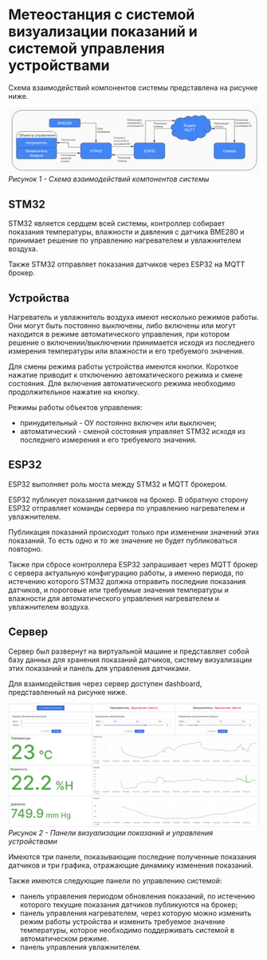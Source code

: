 # Метеостанция с системой визуализации показаний и системой управления устройствами

Схема взаимодействий компонентов системы представлена на рисунке ниже.

![communication_scheme](https://github.com/jacobin-thx/weather_station_stm/blob/assets/communication_scheme.png)
_Рисунок 1 - Схема взаимодействий компонентов системы_

## STM32
STM32 является сердцем всей системы, контроллер собирает показания температуры, влажности и давления с датчика BME280 и принимает решение по управлению нагревателем и увлажнителем воздуха.

Также STM32 отправляет показания датчиков через ESP32 на MQTT брокер.

## Устройства 

Нагреватель и увлажнитель воздуха имеют несколько режимов работы. Они могут быть постоянно выключены, либо включены или могут находится в режиме автоматического управления, при котором решение о включении/выключении принимается исходя из последнего измерения температуры или влажности и его требуемого значения.

Для смены режима работы устройства имеются кнопки. Короткое нажатие приводит к отключению автоматического режима и смене состояния. Для включения автоматического режима необходимо продолжительное нажатие на кнопку.

Режимы работы объектов управления:
- принудительный - ОУ постоянно включен или выключен;
- автоматический - сменой состояния управляет STM32 исходя из последнего измерения и его требуемого значения.

## ESP32

ESP32 выполняет роль моста между STM32 и MQTT брокером.

ESP32 публикует показания датчиков на брокер. В обратную сторону ESP32 отправляет команды сервера по управлению нагревателем и увлажнителем.

Публикация показаний происходит только при изменении значений этих показаний. То есть одно и то же значение не будет публиковаться повторно.

Также при сбросе контроллера ESP32 запрашивает через MQTT брокер с сервера актуальную конфигурацию работы, а именно периода, по истечению которого STM32 должна отправить последние показания датчиков, и пороговые или требуемые значения температуры и влажности для автоматического управления нагревателем и увлажнителем воздуха.

## Сервер

Сервер был развернут на виртуальной машине и представляет собой базу данных для хранения показаний датчиков, систему визуализации этих показаний и панель для управления датчиками.

Для взаимодействия через сервер доступен dashboard, представленный на рисунке ниже.

![communication_scheme](https://github.com/jacobin-thx/weather_station_stm/blob/assets/dashboard.png)
_Рисунок 2 - Панели визуализации показаний и управления устройствами_

Имеются три панели, показывающие последние полученные показания датчиков и  три графика, отражающие динамику изменения показаний.

Также имеются следующие панели по управлению системой:
- панель управления периодом обновления показаний, по истечению которого текущие показания датчиков публикуются на брокер;
- панель управления нагревателем, через которую можно изменить режим работы устройства и изменить требуемое значение температуры, которое необходимо поддерживать системой в автоматическом режиме.
- панель управления увлажнителем.
